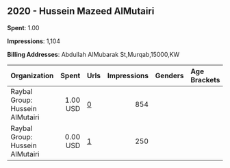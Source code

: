 ## 2020 - Hussein Mazeed AlMutairi 
**Spent**: 1.00

**Impressions**: 1,104

**Billing Addresses**: Abdullah AlMubarak St,Murqab,15000,KW

|Organization|Spent|Urls|Impressions|Genders|Age Brackets|Country Codes|
|:---|---:|:---|---:|:---|:---|:---|
|Raybal Group: Hussein AlMutairi|1.00 USD|[0](https://www.snap.com/political-ads/asset/94007860f1372cbaf9d3301341d877ad44ae1a4abc071c0b48b6de78a87c7379?mediaType=png)|854|||kuwait|
|Raybal Group: Hussein AlMutairi|0.00 USD|[1](https://www.snap.com/political-ads/asset/2f1725e70d0e38f1f59f8ef981c7778863449b874cd80fd4461b5769f2277d78?mediaType=png)|250|||kuwait|
